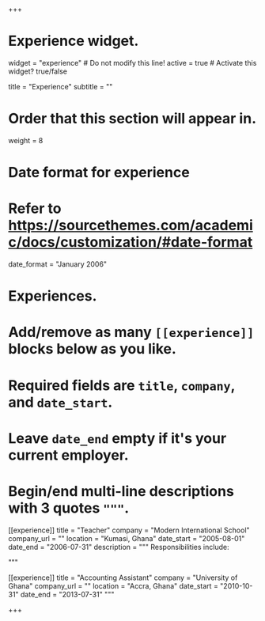 +++
# Experience widget.
widget = "experience"  # Do not modify this line!
active = true  # Activate this widget? true/false

title = "Experience"
subtitle = ""

# Order that this section will appear in.
weight = 8

# Date format for experience
#   Refer to https://sourcethemes.com/academic/docs/customization/#date-format
date_format = "January 2006"

# Experiences.
#   Add/remove as many `[[experience]]` blocks below as you like.
#   Required fields are `title`, `company`, and `date_start`.
#   Leave `date_end` empty if it's your current employer.
#   Begin/end multi-line descriptions with 3 quotes `"""`.
[[experience]]
  title = "Teacher"
  company = "Modern International School"
  company_url = ""
  location = "Kumasi, Ghana"
  date_start = "2005-08-01"
  date_end = "2006-07-31"
  description = """
  Responsibilities include:
  
  """

[[experience]]
  title = "Accounting Assistant"
  company = "University of Ghana"
  company_url = ""
  location = "Accra, Ghana"
  date_start = "2010-10-31"
  date_end = "2013-07-31"
  """

+++
